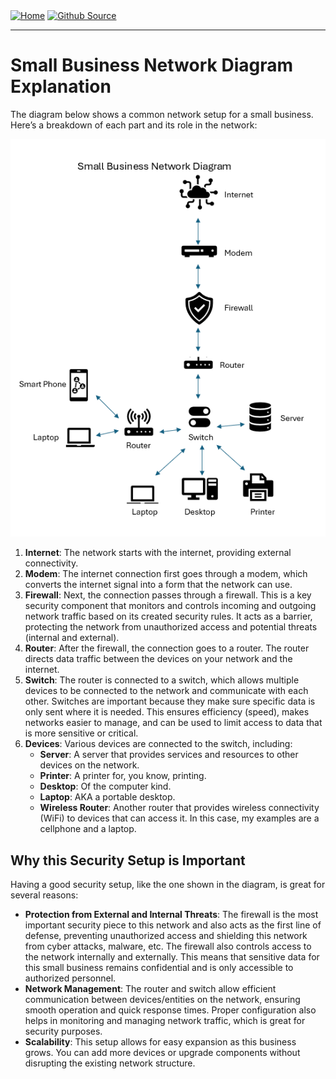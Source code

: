 <div style="display: inline-block;">
  <a href="https://breachopen.github.io/Chas-Riley/">
    <img src="https://img.shields.io/badge/Home-3ba0e6" alt="Home">
  </a>
</div>

<div style="display: inline-block;">
  <a href="https://github.com/BreachOpen/Chas-Riley/" target="_blank">
    <img src="https://img.shields.io/badge/Github_Source-3ba0e6" alt="Github Source">
  </a>
</div>


---

# Small Business Network Diagram Explanation

The diagram below shows a common network setup for a small business. Here’s a breakdown of each part and its role in the network:

![Small Business Network Diagram](assets/img/network/network1.png)

1. **Internet**: The network starts with the internet, providing external connectivity.
2. **Modem**: The internet connection first goes through a modem, which converts the internet signal into a form that the network can use.
3. **Firewall**: Next, the connection passes through a firewall. This is a key security component that monitors and controls incoming and outgoing network traffic based on its created security rules. It acts as a barrier, protecting the network from unauthorized access and potential threats (internal and external).
4. **Router**: After the firewall, the connection goes to a router. The router directs data traffic between the devices on your network and the internet.
5. **Switch**: The router is connected to a switch, which allows multiple devices to be connected to the network and communicate with each other. Switches are important because they make sure specific data is only sent where it is needed. This ensures efficiency (speed), makes networks easier to manage, and can be used to limit access to data that is more sensitive or critical.
6. **Devices**: Various devices are connected to the switch, including:
   - **Server**: A server that provides services and resources to other devices on the network.
   - **Printer**: A printer for, you know, printing.
   - **Desktop**: Of the computer kind.
   - **Laptop**: AKA a portable desktop.
   - **Wireless Router**: Another router that provides wireless connectivity (WiFi) to devices that can access it. In this case, my examples are a cellphone and a laptop.

## Why this Security Setup is Important

Having a good security setup, like the one shown in the diagram, is great for several reasons:

- **Protection from External and Internal Threats**: The firewall is the most important security piece to this network and also acts as the first line of defense, preventing unauthorized access and shielding this network from cyber attacks, malware, etc. The firewall also controls access to the network internally and externally. This means that sensitive data for this small business remains confidential and is only accessible to authorized personnel.
- **Network Management**: The router and switch allow efficient communication between devices/entities on the network, ensuring smooth operation and quick response times. Proper configuration also helps in monitoring and managing network traffic, which is great for security purposes.
- **Scalability**: This setup allows for easy expansion as this business grows. You can add more devices or upgrade components without disrupting the existing network structure.
